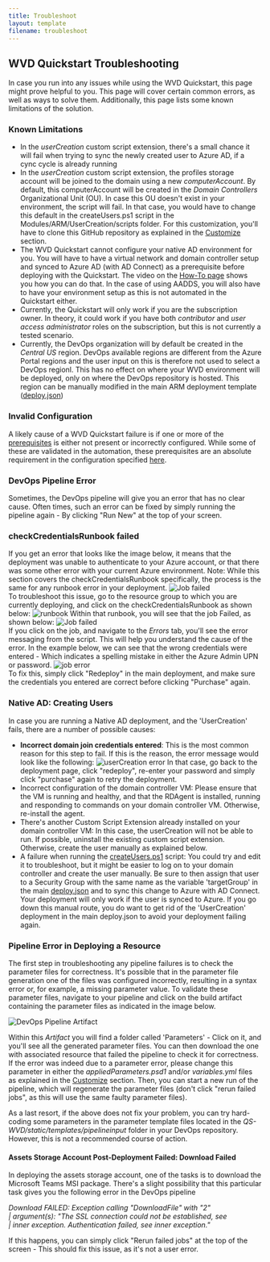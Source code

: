 ```yaml
---
title: Troubleshoot
layout: template
filename: troubleshoot
---
```


## <b>WVD Quickstart Troubleshooting</b>
In case you run into any issues while using the WVD Quickstart, this page might prove helpful to you. This page will cover certain common errors, as well as ways to solve them. Additionally, this page lists some known limitations of the solution.

### <b>Known Limitations</b>
* In the *userCreation* custom script extension, there's a small chance it will fail when trying to sync the newly created user to Azure AD, if a cync cycle is already running
* In the *userCreation* custom script extension, the profiles storage account will be joined to the domain using a new *computerAccount*. By default, this computerAccount will be created in the *Domain Controllers* Organizational Unit (OU). In case this OU doesn't exist in your environment, the script will fail. In that case, you would have to change this default in the createUsers.ps1 script in the Modules/ARM/UserCreation/scripts folder. For this customization, you'll have to clone this GitHub repository as explained in the <a href="customize">Customize</a> section.
* The WVD Quickstart cannot configure your native AD environment for you. You will have to have a virtual network and domain controller setup and synced to Azure AD (with AD Connect) as a prerequisite before deploying with the Quickstart. The video on the <a href="howto">How-To page</a> shows you how you can do that. In the case of using AADDS, you will also have to have your environment setup as this is not automated in the Quickstart either.
* Currently, the Quickstart will only work if you are the subscription owner. In theory, it could work if you have both *contributor* and *user access administrator* roles on the subscription, but this is not currently a tested scenario.
* Currently, the DevOps organization will by default be created in the *Central US* region. DevOps available regions are different from the Azure Portal regions and the user input on this is therefore not used to select a DevOps regionl. This has no effect on where your WVD environment will be deployed, only on where the DevOps repository is hosted. This region can be manually modified in the main ARM deployment template (<a href="https://github.com/samvdjagt/wvdquickstart/tree/master/deploy.json" target="_blank">deploy.json</a>)

### <b>Invalid Configuration</b>
A likely cause of a WVD Quickstart failure is if one or more of the <a href="howto">prerequisites</a> is either not present or incorrectly configured. While some of these are validated in the automation, these prerequisites are an absolute requirement in the configuration specified <a href="howto">here</a>.

### <b>DevOps Pipeline Error</b>
Sometimes, the DevOps pipeline will give you an error that has no clear cause. Often times, such an error can be fixed by simply running the pipeline again - By clicking "Run New" at the top of your screen. 

### <b>checkCredentialsRunbook failed</b>
If you get an error that looks like the image below, it means that the deployment was unable to authenticate to your Azure account, or that there was some other error with your current Azure environment. Note: While this section covers the checkCredentialsRunbook specifically, the process is the same for any runbook error in your deployment.
![Job failed](images/jobFail.PNG?raw=true)
<br>To troubleshoot this issue, go to the resource group to which you are currently deploying, and click on the checkCredentialsRunbook as shown below:
![runbook](images/runbook.PNG?raw=true)
Within that runbook, you will see that the job Failed, as shown below:
![Job failed](images/runbookFailed.PNG?raw=true)
<br>If you click on the job, and navigate to the *Errors* tab, you'll see the error messaging from the script. This will help you understand the cause of the error. In the example below, we can see that the wrong credentials were entered - Which indicates a spelling mistake in either the Azure Admin UPN or password. 
![job error](images/jobError.PNG?raw=true)
<br>To fix this, simply click "Redeploy" in the main deployment, and make sure the credentials you entered are correct before clicking "Purchase" again.

### <b>Native AD: Creating Users</b>
In case you are running a Native AD deployment, and the 'UserCreation' fails, there are a number of possible causes:

* <b>Incorrect domain join credentials entered</b>: This is the most common reason for this step to fail. If this is the reason, the error message would look like the following:
![userCreation error](images/credError.PNG?raw=true)
In that case, go back to the deployment page, click "redeploy", re-enter your password and simply click "purchase" again to retry the deployment.
* Incorrect configuration of the domain controller VM: Please ensure that the VM is running and healthy, and that the RDAgent is installed, running and responding to commands on your domain controller VM. Otherwise, re-install the agent.
* There's another Custom Script Extension already installed on your domain controller VM: In this case, the userCreation will not be able to run. If possible, uninstall the existing custom script extension. Otherwise, create the user manually as explained below.
* A failure when running the <a href="https://github.com/samvdjagt/wvdquickstart/tree/master/Modules/ARM/UserCreation/scripts/createUsers.ps1" target="_blank">createUsers.ps1</a> script: You could try and edit it to troubleshoot, but it might be easier to log on to your domain controller and create the user manually. Be sure to then assign that user to a Security Group with the same name as the variable 'targetGroup' in the main <a href="https://github.com/samvdjagt/wvdquickstart/tree/master/deploy.json" target="_blank">deploy.json</a> and to sync this change to Azure with AD Connect. Your deployment will only work if the user is synced to Azure. If you go down this manual route, you do want to get rid of the 'UserCreation' deployment in the main deploy.json to avoid your deployment failing again.

### <b>Pipeline Error in Deploying a Resource</b>
The first step in troubleshooting any pipeline failures is to check the parameter files for correctness. It's possible that in the parameter file generation one of the files was configured incorrectly, resulting in a syntax error or, for example, a missing parameter value. To validate these parameter files, navigate to your pipeline and click on the build artifact containing the parameter files as indicated in the image below.

![DevOps Pipeline Artifact](images/devopsArtifact.PNG?raw=true)

Within this *Artifact* you will find a folder called 'Parameters' - Click on it, and you'll see all the generated parameter files. You can then download the one with associated resource that failed the pipeline to check it for correctness. If the error was indeed due to a parameter error, please change this parameter in either the *appliedParameters.psd1* and/or *variables.yml* files as explained in the <a href="customize" target="_blank">Customize</a> section. Then, you can start a new run of the pipeline, which will regenerate the parameter files (don't click "rerun failed jobs", as this will use the same faulty parameter files). 

As a last resort, if the above does not fix your problem, you can try hard-coding some parameters in the parameter template files located in the *QS-WVD/static/templates/pipelineinput* folder in your DevOps repository. However, this is not a recommended course of action.

#### Assets Storage Account Post-Deployment Failed: Download Failed
In deploying the assets storage account, one of the tasks is to download the Microsoft Teams MSI package. There's a slight possibility that this particular task gives you the following error in the DevOps pipeline

*Download FAILED: Exception calling "DownloadFile" with "2" <br>
     | argument(s): "The SSL connection could not be established, see <br>
     | inner exception. Authentication failed, see inner exception."*

If this happens, you can simply click "Rerun failed jobs" at the top of the screen - This should fix this issue, as it's not a user error.
